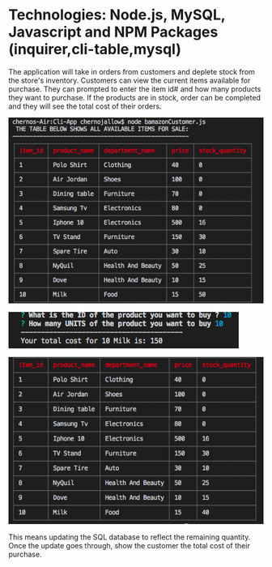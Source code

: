 
# Technologies:  Node.js, MySQL, Javascript and NPM Packages (inquirer,cli-table,mysql)


The application will take in orders from customers and deplete stock from the store's inventory. Customers can view the current items available for purchase. They can prompted to enter the item id# and how many products they want to purchase.
If the products are in stock, order can be completed and they will see the total cost of their orders.

![alt text](screenshot/bamazon-1.png "Description goes here")

![alt text](screenshot/bamazon-2.png "")

![alt text](screenshot/bamazon-3.png "Here the we updated the SQL database to reflect the remaining quantity")

This means updating the SQL database to reflect the remaining quantity.
Once the update goes through, show the customer the total cost of their purchase.

